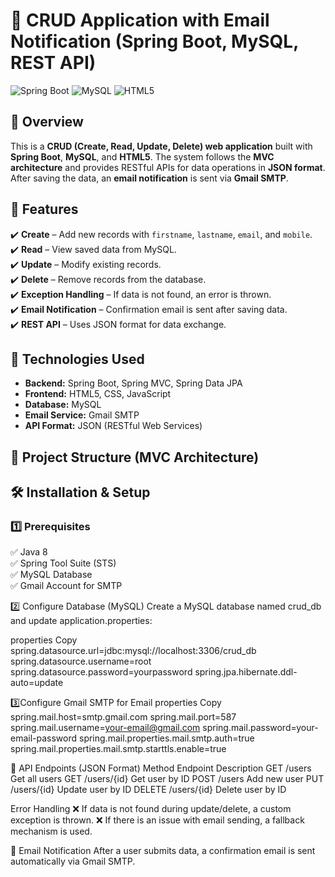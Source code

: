 # 📌 CRUD Application with Email Notification (Spring Boot, MySQL, REST API)

![Spring Boot](https://img.shields.io/badge/Spring%20Boot-2.7.2-green) ![MySQL](https://img.shields.io/badge/MySQL-8.0-blue) ![HTML5](https://img.shields.io/badge/HTML5-Frontend-orange)  

## **📝 Overview**  
This is a **CRUD (Create, Read, Update, Delete) web application** built with **Spring Boot**, **MySQL**, and **HTML5**. The system follows the **MVC architecture** and provides RESTful APIs for data operations in **JSON format**. After saving the data, an **email notification** is sent via **Gmail SMTP**.  

## **🌟 Features**  
✔️ **Create** – Add new records with `firstname`, `lastname`, `email`, and `mobile`.  
✔️ **Read** – View saved data from MySQL.  
✔️ **Update** – Modify existing records.  
✔️ **Delete** – Remove records from the database.  
✔️ **Exception Handling** – If data is not found, an error is thrown.  
✔️ **Email Notification** – Confirmation email is sent after saving data.  
✔️ **REST API** – Uses JSON format for data exchange.  

## **🔧 Technologies Used**  
- **Backend:** Spring Boot, Spring MVC, Spring Data JPA  
- **Frontend:** HTML5, CSS, JavaScript  
- **Database:** MySQL  
- **Email Service:** Gmail SMTP  
- **API Format:** JSON (RESTful Web Services)  

## **📌 Project Structure (MVC Architecture)**  

## **🛠️ Installation & Setup**  

### **1️⃣ Prerequisites**  
✅ Java 8  
✅ Spring Tool Suite (STS)  
✅ MySQL Database  
✅ Gmail Account for SMTP  

2️⃣ Configure Database (MySQL)
Create a MySQL database named crud_db and update application.properties:

properties
Copy
spring.datasource.url=jdbc:mysql://localhost:3306/crud_db
spring.datasource.username=root
spring.datasource.password=yourpassword
spring.jpa.hibernate.ddl-auto=update


3️⃣Configure Gmail SMTP for Email
properties
Copy
spring.mail.host=smtp.gmail.com
spring.mail.port=587
spring.mail.username=your-email@gmail.com
spring.mail.password=your-email-password
spring.mail.properties.mail.smtp.auth=true
spring.mail.properties.mail.smtp.starttls.enable=true

📌 API Endpoints (JSON Format)
Method	Endpoint	Description
GET	/users	Get all users
GET	/users/{id}	Get user by ID
POST	/users	Add new user
PUT	/users/{id}	Update user by ID
DELETE	/users/{id}	Delete user by ID


Error Handling
❌ If data is not found during update/delete, a custom exception is thrown.
❌ If there is an issue with email sending, a fallback mechanism is used.

📧 Email Notification
After a user submits data, a confirmation email is sent automatically via Gmail SMTP.

